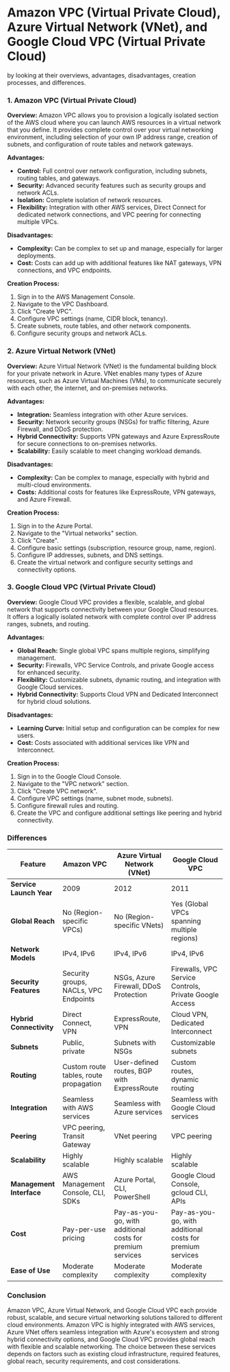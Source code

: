 
<h1>Amazon VPC (Virtual Private Cloud), Azure Virtual Network (VNet), and Google Cloud VPC (Virtual Private Cloud)</h1> 
  
  by looking at their overviews, advantages, disadvantages, creation processes, and differences.

### 1. Amazon VPC (Virtual Private Cloud)

**Overview:**
Amazon VPC allows you to provision a logically isolated section of the AWS cloud where you can launch AWS resources in a virtual network that you define. It provides complete control over your virtual networking environment, including selection of your own IP address range, creation of subnets, and configuration of route tables and network gateways.

**Advantages:**
- **Control:** Full control over network configuration, including subnets, routing tables, and gateways.
- **Security:** Advanced security features such as security groups and network ACLs.
- **Isolation:** Complete isolation of network resources.
- **Flexibility:** Integration with other AWS services, Direct Connect for dedicated network connections, and VPC peering for connecting multiple VPCs.

**Disadvantages:**
- **Complexity:** Can be complex to set up and manage, especially for larger deployments.
- **Cost:** Costs can add up with additional features like NAT gateways, VPN connections, and VPC endpoints.

**Creation Process:**
1. Sign in to the AWS Management Console.
2. Navigate to the VPC Dashboard.
3. Click "Create VPC".
4. Configure VPC settings (name, CIDR block, tenancy).
5. Create subnets, route tables, and other network components.
6. Configure security groups and network ACLs.

### 2. Azure Virtual Network (VNet)

**Overview:**
Azure Virtual Network (VNet) is the fundamental building block for your private network in Azure. VNet enables many types of Azure resources, such as Azure Virtual Machines (VMs), to communicate securely with each other, the internet, and on-premises networks.

**Advantages:**
- **Integration:** Seamless integration with other Azure services.
- **Security:** Network security groups (NSGs) for traffic filtering, Azure Firewall, and DDoS protection.
- **Hybrid Connectivity:** Supports VPN gateways and Azure ExpressRoute for secure connections to on-premises networks.
- **Scalability:** Easily scalable to meet changing workload demands.

**Disadvantages:**
- **Complexity:** Can be complex to manage, especially with hybrid and multi-cloud environments.
- **Costs:** Additional costs for features like ExpressRoute, VPN gateways, and Azure Firewall.

**Creation Process:**
1. Sign in to the Azure Portal.
2. Navigate to the "Virtual networks" section.
3. Click "Create".
4. Configure basic settings (subscription, resource group, name, region).
5. Configure IP addresses, subnets, and DNS settings.
6. Create the virtual network and configure security settings and connectivity options.

### 3. Google Cloud VPC (Virtual Private Cloud)

**Overview:**
Google Cloud VPC provides a flexible, scalable, and global network that supports connectivity between your Google Cloud resources. It offers a logically isolated network with complete control over IP address ranges, subnets, and routing.

**Advantages:**
- **Global Reach:** Single global VPC spans multiple regions, simplifying management.
- **Security:** Firewalls, VPC Service Controls, and private Google access for enhanced security.
- **Flexibility:** Customizable subnets, dynamic routing, and integration with Google Cloud services.
- **Hybrid Connectivity:** Supports Cloud VPN and Dedicated Interconnect for hybrid cloud solutions.

**Disadvantages:**
- **Learning Curve:** Initial setup and configuration can be complex for new users.
- **Cost:** Costs associated with additional services like VPN and Interconnect.

**Creation Process:**
1. Sign in to the Google Cloud Console.
2. Navigate to the "VPC network" section.
3. Click "Create VPC network".
4. Configure VPC settings (name, subnet mode, subnets).
5. Configure firewall rules and routing.
6. Create the VPC and configure additional settings like peering and hybrid connectivity.

### Differences

| Feature                       | **Amazon VPC**                             | **Azure Virtual Network (VNet)**               | **Google Cloud VPC**                                |
|-------------------------------|--------------------------------------------|-----------------------------------------------|-----------------------------------------------------|
| **Service Launch Year**       | 2009                                       | 2012                                          | 2011                                                |
| **Global Reach**              | No (Region-specific VPCs)                  | No (Region-specific VNets)                    | Yes (Global VPCs spanning multiple regions)          |
| **Network Models**            | IPv4, IPv6                                 | IPv4, IPv6                                    | IPv4, IPv6                                           |
| **Security Features**         | Security groups, NACLs, VPC Endpoints      | NSGs, Azure Firewall, DDoS Protection         | Firewalls, VPC Service Controls, Private Google Access |
| **Hybrid Connectivity**       | Direct Connect, VPN                        | ExpressRoute, VPN                             | Cloud VPN, Dedicated Interconnect                    |
| **Subnets**                   | Public, private                            | Subnets with NSGs                             | Customizable subnets                                 |
| **Routing**                   | Custom route tables, route propagation     | User-defined routes, BGP with ExpressRoute    | Custom routes, dynamic routing                        |
| **Integration**               | Seamless with AWS services                 | Seamless with Azure services                  | Seamless with Google Cloud services                  |
| **Peering**                   | VPC peering, Transit Gateway               | VNet peering                                  | VPC peering                                          |
| **Scalability**               | Highly scalable                            | Highly scalable                               | Highly scalable                                      |
| **Management Interface**      | AWS Management Console, CLI, SDKs          | Azure Portal, CLI, PowerShell                 | Google Cloud Console, gcloud CLI, APIs               |
| **Cost**                      | Pay-per-use pricing                        | Pay-as-you-go, with additional costs for premium services | Pay-as-you-go, with additional costs for premium services |
| **Ease of Use**               | Moderate complexity                        | Moderate complexity                           | Moderate complexity                                  |

### Conclusion

Amazon VPC, Azure Virtual Network, and Google Cloud VPC each provide robust, scalable, and secure virtual networking solutions tailored to different cloud environments. Amazon VPC is highly integrated with AWS services, Azure VNet offers seamless integration with Azure's ecosystem and strong hybrid connectivity options, and Google Cloud VPC provides global reach with flexible and scalable networking. The choice between these services depends on factors such as existing cloud infrastructure, required features, global reach, security requirements, and cost considerations.
